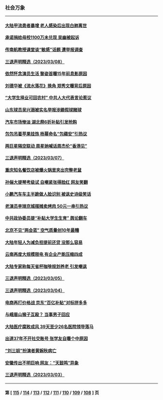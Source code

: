 ### 社会万象
---
#### [大陆甲流患者暴增 老人感染后出现白肺离世](../../pages/ncid282/n13946406.md) 
#### [承诺捐给母校1100万未兑现 吴幽被起诉](../../pages/ncid282/n13946488.md) 
#### [传南航教授课堂谈“敏感”话题 遭举报调查](../../pages/ncid282/n13946145.md) 
#### [三退声明精选（2023/03/08）](../../pages/ncid282/n13946173.md) 
#### [依然怀念演员生活 黎姿首曝15年前息影原因](../../pages/ncid282/n13945930.md) 
#### [刘德华被《流水落花》换角 郑秀文曝背后原因](../../pages/ncid282/n13945948.md) 
#### [“大学生择业可回农村” 中共人大代表言论惹议](../../pages/ncid282/n13945901.md) 
#### [山东球员吴兴涵被实名举报涉踢假球赌球](../../pages/ncid282/n13945720.md) 
#### [汽车市场惨淡 湖北祭6折补贴引发抢购](../../pages/ncid282/n13945514.md) 
#### [包包吊着苹果挂饰 杨幂命名“包蘋安”引热议](../../pages/ncid282/n13945246.md) 
#### [两巨星隔空联动 周星驰喊话周杰伦“香港见”](../../pages/ncid282/n13945104.md) 
#### [三退声明精选（2023/03/07）](../../pages/ncid282/n13945050.md) 
#### [重庆知名餐饮店被爆火锅里夹出完整老鼠](../../pages/ncid282/n13944589.md) 
#### [孙俪大提琴考级试 自嘲紧张得脸红 网友笑翻](../../pages/ncid282/n13944433.md) 
#### [小鹏汽车车主半跪做人脸识别 被讽史诗级笑话](../../pages/ncid282/n13944451.md) 
#### [老演员李琦京城摆摊卖烤肉 50元一串引热议](../../pages/ncid282/n13944500.md) 
#### [中共政协委员提“补贴大学生生育” 舆论翻车](../../pages/ncid282/n13944400.md) 
#### [北京不见“两会蓝” 空气质量创10年最糟](../../pages/ncid282/n13944394.md) 
#### [大陆年轻人为减负担提前还贷 没那么容易](../../pages/ncid282/n13944245.md) 
#### [云南再度大规模限电 有企业产能压缩四成](../../pages/ncid282/n13944141.md) 
#### [大陆专家称每天省杯咖啡规划养老 引发嘲讽](../../pages/ncid282/n13943869.md) 
#### [三退声明精选（2023/03/05）](../../pages/ncid282/n13943972.md) 
#### [三退声明精选（2023/03/04）](../../pages/ncid282/n13943707.md) 
#### [电商再打价格战 京东“百亿补贴”对标拼多多](../../pages/ncid282/n13943413.md) 
#### [与峨眉山猴子互殴？ 当事男子回应](../../pages/ncid282/n13942952.md) 
#### [大陆医疗腐败成风 39天至少26名医院领导落马](../../pages/ncid282/n13942886.md) 
#### [出道37年不开社交账号 张学友自曝个中原因](../../pages/ncid282/n13942567.md) 
#### [“刘三姐”扮演者黄婉秋病亡](../../pages/ncid282/n13942652.md) 
#### [安徽传出不明巨响 网友：“天鼓鸣”异象](../../pages/ncid282/n13942373.md) 
#### [三退声明精选（2023/03/03）](../../pages/ncid282/n13942508.md) 

---
#### 第 [ [115](./115.md) / [114](./114.md) / [113](./113.md) / [112](./112.md) / [111](./111.md) / [110](./110.md) / [109](./109.md) / [108](./108.md) ] 页
